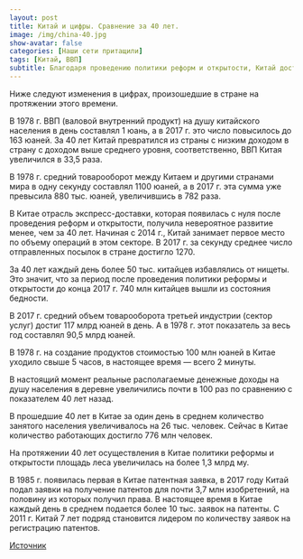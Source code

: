 ```yaml
---
layout: post
title: Китай и цифры. Сравнение за 40 лет.
image: /img/china-40.jpg
show-avatar: false
categories: [Наши сети притащили]
tags: [Китай, ВВП]
subtitle: Благодаря проведению политики реформ и открытости, Китай достиг огромного прогресса за последние 40 лет. 
---
```


Ниже следуют изменения в цифрах, произошедшие в стране на протяжении этого времени.

В 1978 г. ВВП (валовой внутренний продукт) на душу китайского населения в день составлял 1 юань, а в 2017 г. это число повысилось до 163 юаней. За 40 лет Китай превратился из страны с низким доходом в страну с доходом выше среднего уровня, соответственно, ВВП Китая увеличился в 33,5 раза.

В 1978 г. средний товарооборот между Китаем и другими странами мира в одну секунду составлял 1100 юаней, а в 2017 г. эта сумма уже превысила 880 тыс. юаней, увеличившись в 782 раза.

В Китае отрасль экспресс-доставки, которая появилась с нуля после проведения реформ и открытости, получила невероятное развитие менее, чем за 40 лет. Начиная с 2014 г., Китай занимает первое место по объему операций в этом секторе. В 2017 г. за секунду среднее число отправленных посылок в стране достигло 1270.

За 40 лет каждый день более 50 тыс. китайцев избавлялись от нищеты. Это значит, что за период после проведения политики реформы и открытости до конца 2017 г. 740 млн китайцев вышли из состояния бедности.

В 2017 г. средний объем товарооборота третьей индустрии (сектор услуг) достиг 117 млрд юаней в день. А в 1978 г. этот показатель за весь год составлял 90,5 млрд юаней.

В 1978 г. на создание продуктов стоимостью 100 млн юаней в Китае уходило свыше 5 часов, в настоящее время — всего 2 минуты.

В настоящий момент реальные располагаемые денежные доходы на душу населения в деревне увеличились почти в 100 раз по сравнению с показателем 40 лет назад.

В прошедшие 40 лет в Китае за один день в среднем количество занятого населения увеличивалось на 26 тыс. человек. Сейчас в Китае количество работающих достигло 776 млн человек.

На протяжении 40 лет осуществления в Китае политики реформы и открытости площадь леса увеличилась на более 1,3 млрд му.

В 1985 г. появилась первая в Китае патентная заявка, в 2017 году Китай подал заявки на получение патентов для почти 3,7 млн изобретений, на половину из которых получил права. В настоящее время в Китае каждый день в среднем подается более 10 тыс. заявок на патенты. С 2011 г. Китай 7 лет подряд становится лидером по количеству заявок на регистрацию патентов.

[Источник](http://russian.people.com.cn/n3/2018/1225/c31518-9531549.html?fbclid=IwAR3YgeqBdnCODDqdujKd7pod0l9x09PE4XNZUR_lau3VLjRQjD9iq-jjC2o)

